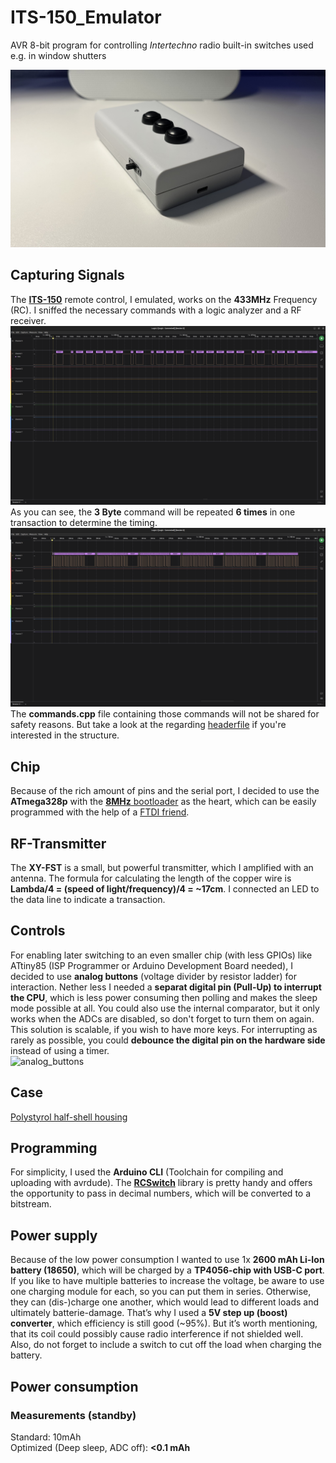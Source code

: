 # ITS-150_Emulator
AVR 8-bit program for controlling _Intertechno_ radio built-in switches used e.g. in window shutters

![rc_remote](./Attachements/rc_remote.jpg)

## Capturing Signals
The [__ITS-150__](https://www.funkschalter-intertechno.de/ITS-150-Funk-Handsender) remote control, I emulated, works on the __433MHz__ Frequency (RC).
I sniffed the necessary commands with a logic analyzer and a RF receiver.\
![single_repitition](./Attachements/single_repitition.png)
As you can see, the __3 Byte__ command will be repeated __6 times__ in one transaction to determine the timing.\
![complete_transaction](./Attachements/complete_transaction.png)
The __commands.cpp__ file containing those commands will not be shared for safety reasons. But take a look at the regarding [headerfile](./main/command.h) if you're interested in the structure.

## Chip
Because of the rich amount of pins and the serial port, I decided to use the __ATmega328p__ with the [__8MHz__ bootloader](https://www.arduino.cc/en/uploads/Tutorial/breadboard-1-6-x.zip) as the heart, which can be easily programmed with the help of a [FTDI friend](https://www.berrybase.de/bread-board-mates-programmer).

## RF-Transmitter
The __XY-FST__ is a small, but powerful transmitter, which I amplified with an antenna.
The formula for calculating the length of the copper wire is __Lambda/4 = (speed of light/frequency)/4 = ~17cm__.
I connected an LED to the data line to indicate a transaction.

## Controls
For enabling later switching to an even smaller chip (with less GPIOs) like ATtiny85 (ISP Programmer or Arduino Development Board needed), I decided to use __analog buttons__ (voltage divider by resistor ladder) for interaction. Nether less I needed a __separat digital pin (Pull-Up) to interrupt the CPU__, which is less power consuming then polling and makes the sleep mode possible at all. You could also use the internal comparator, but it only works when the ADCs are disabled, so don't forget to turn them on again. This solution is scalable, if you wish to have more keys. For interrupting as rarely as possible, you could __debounce the digital pin on the hardware side__ instead of using a timer.\
![analog_buttons](./Attachements/analog_buttons.svg)

## Case
[Polystyrol half-shell housing](https://www.berrybase.de/halbschalengehaeuse-120x30x70mm-grau)

## Programming
For simplicity, I used the __Arduino CLI__ (Toolchain for compiling and uploading with avrdude).
The [__RCSwitch__](https://github.com/sui77/rc-switch) library is pretty handy and offers the opportunity to pass in decimal numbers, which will be converted to a bitstream.

## Power supply
Because of the low power consumption I wanted to use 1x __2600 mAh Li-Ion battery (18650)__, which will be charged by a __TP4056-chip with USB-C port__. If you like to have multiple batteries to increase the voltage, be aware to use one charging module for each, so you can put them in series. Otherwise, they can (dis-)charge one another, which would lead to different loads and ultimately batterie-damage.
That’s why I used a __5V step up (boost) converter__, which efficiency is still good (~95%). But it’s worth mentioning, that its coil could possibly cause radio interference if not shielded well.
Also, do not forget to include a switch to cut off the load when charging the battery.

## Power consumption
### Measurements (standby)
Standard: 10mAh\
Optimized (Deep sleep, ADC off): __<0.1 mAh__